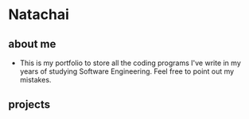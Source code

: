 # Natachai

## about me
- This is my portfolio to store all the coding programs I've write in my years of studying Software Engineering. Feel free to point out my mistakes.

## projects
